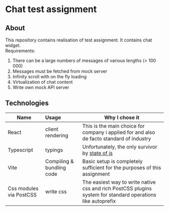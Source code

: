 # Chat test assignment
## About
This repository contains realisation of test assignment. It contains chat widget.  
Requirements:
1. There can be a large numbers of messages of various lengths (> 100 000)
2. Messages must be fetched from mock server
3. Infinity scroll with on the fly loading
4. Virtualization of chat content
5. Write own mock API server 

## Technologies
| Name                    | Usage                     | Why I chose it                                                                                                      |
|-------------------------|:--------------------------|---------------------------------------------------------------------------------------------------------------------|
| React                   | client rendering          | This is the main choice for company i applied for and also de facto standard of industry                            |
| Typescript              | typings                   | Unfortunately, the only survivor by [state of js](https://2022.stateofjs.com/en-US/other-tools/#javascript_flavors) |
| Vite                    | Compiling & bundling code | Basic setup is completely sufficient for the purposes of this assignment                                            |
| Css modules via PostCSS | write css                 | The easiest way to write native css and rich PostCSS plugins system for standard operations like autoprefix         |

